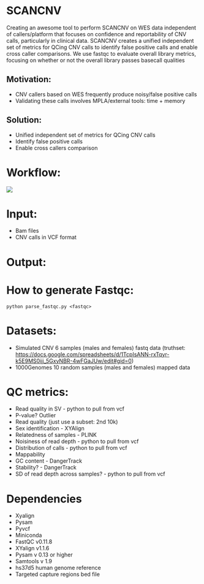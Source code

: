 # SCANCNV

Creating an awesome tool to perform SCANCNV on WES data independent of callers/platform that focuses on confidence and reportability of CNV calls, particularly in clinical data.
SCANCNV creates a unified independent set of metrics for QCing CNV calls to identify false positive calls and enable cross caller comparisons.
We use fastqc to evaluate overall library metrics, focusing on whether or not the overall library passes basecall qualities
## Motivation:
* CNV callers based on WES frequently produce noisy/false positive calls
* Validating these calls involves MPLA/external tools: time + memory 
## Solution: 
* Unified independent set of metrics for QCing CNV calls
* Identify false positive calls 
* Enable cross callers comparison 
# Workflow:
![](https://github.com/NCBI-Codeathons/CNV_QC/raw/master/workflow_new.png)

# Input:
* Bam files
* CNV calls in VCF format
# Output: 

# How to generate Fastqc:
```
python parse_fastqc.py <fastqc> 
```

# Datasets:
* Simulated CNV 6 samples (males and females) fastq data (truthset: https://docs.google.com/spreadsheets/d/1TcpIsANN-rxTqyr-k5E9MS0ijj_5GxyNBR-4wFGaJUw/edit#gid=0)
* 1000Genomes 10 random samples (males and females) mapped data

# QC metrics:
* Read quality in SV - python to pull from vcf
* P-value? Outlier 
* Read quality (just use a subset: 2nd 10k)
* Sex identification - XYAlign
* Relatedness of samples - PLINK
* Noisiness of read depth - python to pull from vcf
* Distribution of calls - python to pull from vcf
* Mappability
* GC content - DangerTrack
* Stability? - DangerTrack
* SD of read depth across samples? - python to pull from vcf


# Dependencies
* Xyalign
* Pysam 
* Pyvcf
* Miniconda
* FastQC v0.11.8
* XYalign v1.1.6
* Pysam v 0.13 or higher
* Samtools v 1.9
* hs37d5 human genome reference
* Targeted capture regions bed file

